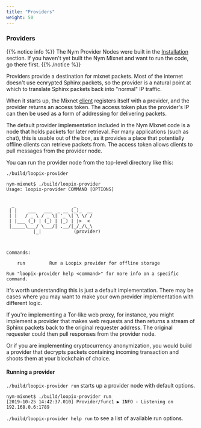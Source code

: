 ```yaml
---
title: "Providers"
weight: 50
---
```


### Providers

{{% notice info %}}
The Nym Provider Nodes were built in the [Installation](../installation) section. If you haven't yet built the Nym Mixnet and want to run the code, go there first.
{{% /notice %}}

Providers provide a destination for mixnet packets. Most of the internet doesn't use ecnrypted Sphinx packets, so the provider is a natural point at which to translate Sphinx packets back into "normal" IP traffic.

When it starts up, the Mixnet [client](../clients) registers itself with a provider, and the provider returns an access token. The access token plus the provider's IP can then be used as a form of addressing for delivering packets.

The default provider implementation included in the Nym Mixnet code is a node that holds packets for later retrieval. For many applications (such as chat), this is usable out of the box, as it provides a place that potentially offline clients can retrieve packets from.  The access token allows clients to pull messages from the provider node.

You can run the provider node from the top-level directory like this:

`./build/loopix-provider`

```shell
nym-mixnet$ ./build/loopix-provider
Usage: loopix-provider COMMAND [OPTIONS]


  _                      _
 | |    ___   ___  _ __ (_)_  __
 | |   / _ \ / _ \| '_ \| \ \/ /
 | |___ (_) | (_) | |_) | |>  <
 |_____\___/ \___/| .__/|_/_/\_\
		  |_|            (provider)



Commands:

    run         Run a Loopix provider for offline storage

Run "loopix-provider help <command>" for more info on a specific command.
```

It's worth understanding this is just a default implementation. There may be cases where you may want to make your own provider implementation with different logic.

If you're implementing a Tor-like web proxy, for instance, you might implement a provider that makes web requests and then returns a stream of Sphinx packets back to the original requester address. The original requester could then pull responses from the provider node.

Or if you are implementing cryptocurrency anonymization, you would build a provider that decrypts packets containing incoming transaction and shoots them at your blockchain of choice.

#### Running a provider

`./build/loopix-provider run` starts up a provider node with default options.

```
nym-mixnet$ ./build/loopix-provider run
[2019-10-25 14:42:37.010] Provider/func1 ▶ INFO - Listening on 192.168.0.6:1789
```

`./build/loopix-provider help run` to see a list of available run options.
